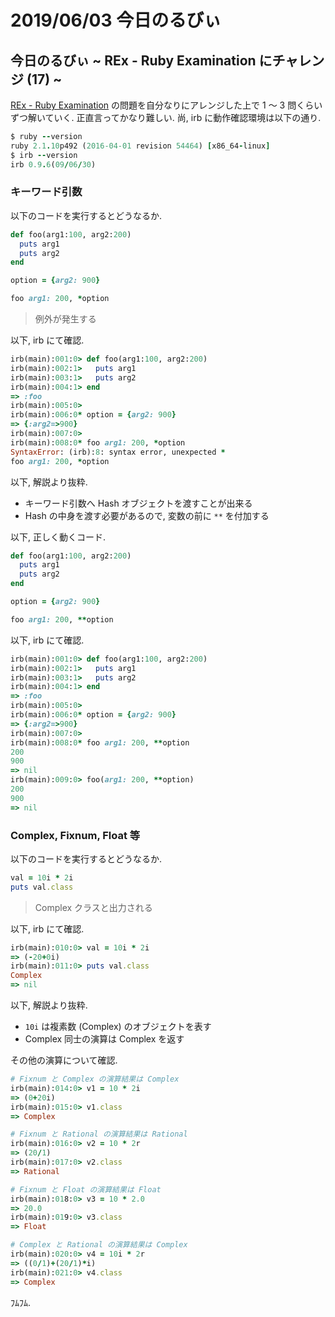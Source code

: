 # 2019/06/03 今日のるびぃ

## 今日のるびぃ ~ REx - Ruby Examination にチャレンジ (17) ~

[REx - Ruby Examination](https://rex.libertyfish.co.jp/) の問題を自分なりにアレンジした上で 1 〜 3 問くらいずつ解いていく. 正直言ってかなり難しい. 尚, irb に動作確認環境は以下の通り.

```ruby
$ ruby --version
ruby 2.1.10p492 (2016-04-01 revision 54464) [x86_64-linux]
$ irb --version
irb 0.9.6(09/06/30)
```

### キーワード引数

以下のコードを実行するとどうなるか.

```ruby
def foo(arg1:100, arg2:200)
  puts arg1
  puts arg2
end

option = {arg2: 900}

foo arg1: 200, *option
```

> 例外が発生する

以下, irb にて確認.

```ruby
irb(main):001:0> def foo(arg1:100, arg2:200)
irb(main):002:1>   puts arg1
irb(main):003:1>   puts arg2
irb(main):004:1> end
=> :foo
irb(main):005:0> 
irb(main):006:0* option = {arg2: 900}
=> {:arg2=>900}
irb(main):007:0> 
irb(main):008:0* foo arg1: 200, *option
SyntaxError: (irb):8: syntax error, unexpected *
foo arg1: 200, *option
```

以下, 解説より抜粋.

* キーワード引数へ Hash オブジェクトを渡すことが出来る
* Hash の中身を渡す必要があるので, 変数の前に `**` を付加する


以下, 正しく動くコード.

```ruby
def foo(arg1:100, arg2:200)
  puts arg1
  puts arg2
end

option = {arg2: 900}

foo arg1: 200, **option
```

以下, irb にて確認.

```ruby
irb(main):001:0> def foo(arg1:100, arg2:200)
irb(main):002:1>   puts arg1
irb(main):003:1>   puts arg2
irb(main):004:1> end
=> :foo
irb(main):005:0> 
irb(main):006:0* option = {arg2: 900}
=> {:arg2=>900}
irb(main):007:0> 
irb(main):008:0* foo arg1: 200, **option
200
900
=> nil
irb(main):009:0> foo(arg1: 200, **option)
200
900
=> nil
```

### Complex, Fixnum, Float 等

以下のコードを実行するとどうなるか.

```ruby
val = 10i * 2i
puts val.class
```

> Complex クラスと出力される

以下, irb にて確認.

```ruby
irb(main):010:0> val = 10i * 2i
=> (-20+0i)
irb(main):011:0> puts val.class
Complex
=> nil
```

以下, 解説より抜粋.

* `10i` は複素数 (Complex) のオブジェクトを表す
* Complex 同士の演算は Complex を返す

その他の演算について確認.

```ruby
# Fixnum と Complex の演算結果は Complex
irb(main):014:0> v1 = 10 * 2i
=> (0+20i)
irb(main):015:0> v1.class
=> Complex

# Fixnum と Rational の演算結果は Rational
irb(main):016:0> v2 = 10 * 2r
=> (20/1)
irb(main):017:0> v2.class
=> Rational

# Fixnum と Float の演算結果は Float
irb(main):018:0> v3 = 10 * 2.0
=> 20.0
irb(main):019:0> v3.class
=> Float

# Complex と Rational の演算結果は Complex
irb(main):020:0> v4 = 10i * 2r
=> ((0/1)+(20/1)*i)
irb(main):021:0> v4.class
=> Complex
```

ﾌﾑﾌﾑ.
